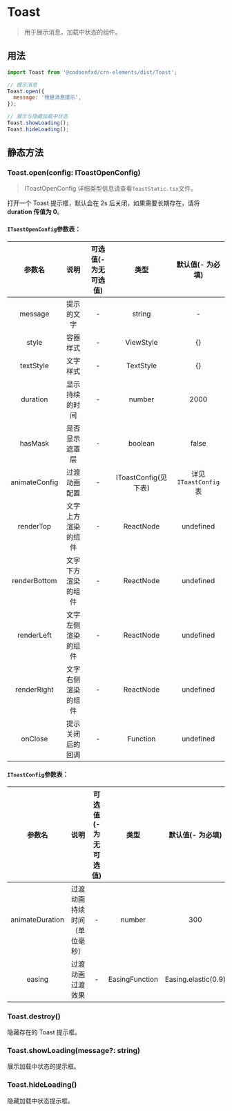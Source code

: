 # Toast

> 用于展示消息，加载中状态的组件。

## 用法

```javascript
import Toast from '@codoonfxd/crn-elements/dist/Toast';

// 提示消息
Toast.open({
  message: '我是消息提示',
});

// 展示与隐藏加载中状态
Toast.showLoading();
Toast.hideLoading();
```

## 静态方法

### Toast.open(config: IToastOpenConfig)

> IToastOpenConfig 详细类型信息请查看`ToastStatic.tsx`文件。

打开一个 Toast 提示框，默认会在 2s 后关闭，如果需要长期存在，请将 **duration 传值为 0**。

#### `IToastOpenConfig`参数表：

|    参数名     |        说明        | 可选值(- 为无可选值) |         类型         |   默认值(- 为必填)   |
| :-----------: | :----------------: | :------------------: | :------------------: | :------------------: |
|    message    |     提示的文字     |          -           |        string        |          -           |
|     style     |      容器样式      |          -           |      ViewStyle       |          {}          |
|   textStyle   |      文字样式      |          -           |      TextStyle       |          {}          |
|   duration    |   显示持续的时间   |          -           |        number        |         2000         |
|    hasMask    |   是否显示遮罩层   |          -           |       boolean        |        false         |
| animateConfig |    过渡动画配置    |          -           | IToastConfig(见下表) | 详见`IToastConfig`表 |
|   renderTop   | 文字上方渲染的组件 |          -           |      ReactNode       |      undefined       |
| renderBottom  | 文字下方渲染的组件 |          -           |      ReactNode       |      undefined       |
|  renderLeft   | 文字左侧渲染的组件 |          -           |      ReactNode       |      undefined       |
|  renderRight  | 文字右侧渲染的组件 |          -           |      ReactNode       |      undefined       |
|    onClose    |  提示关闭后的回调  |          -           |       Function       |      undefined       |

#### `IToastConfig`参数表：

|     参数名      |             说明             | 可选值(- 为无可选值) |      类型      |  默认值(- 为必填)   |
| :-------------: | :--------------------------: | :------------------: | :------------: | :-----------------: |
| animateDuration | 过渡动画持续时间（单位毫秒） |          -           |     number     |         300         |
|     easing      |       过渡动画过渡效果       |          -           | EasingFunction | Easing.elastic(0.9) |

### Toast.destroy()

隐藏存在的 Toast 提示框。

### Toast.showLoading(message?: string)

展示加载中状态的提示框。

### Toast.hideLoading()

隐藏加载中状态提示框。
